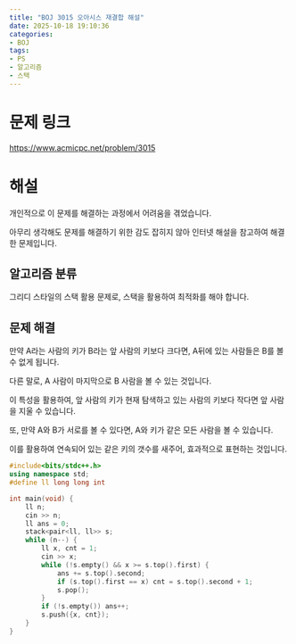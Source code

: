 ```yaml
---
title: "BOJ 3015 오아시스 재결합 해설"
date: 2025-10-18 19:10:36
categories:
- BOJ
tags:
- PS
- 알고리즘
- 스택
---
```


# 문제 링크
https://www.acmicpc.net/problem/3015

# 해설
개인적으로 이 문제를 해결하는 과정에서 어려움을 겪었습니다.

아무리 생각해도 문제를 해결하기 위한 감도 잡히지
않아 인터넷 해설을 참고하여 해결한 문제입니다.

## 알고리즘 분류
그리디 스타일의 스택 활용 문제로, 스택을 활용하여 최적화를 해야 합니다.

## 문제 해결
만약 A라는 사람의 키가 B라는 앞 사람의 키보다 크다면,
A뒤에 있는 사람들은 B를 볼 수 없게 됩니다.

다른 말로, A 사람이 마지막으로 B 사람을 볼 수 있는 것입니다.

이 특성을 활용하여, 앞 사람의 키가 현재 탐색하고 있는 사람의 키보다 작다면
앞 사람을 지울 수 있습니다.

또, 만약 A와 B가 서로를 볼 수 있다면, A와 키가 같은 모든 사람을 볼 수 있습니다.

이를 활용하여 연속되어 있는 같은 키의 갯수를 새주어, 효과적으로 표현하는 것입니다.

``` c++
#include<bits/stdc++.h>
using namespace std;
#define ll long long int

int main(void) {
    ll n;
    cin >> n;
    ll ans = 0;
    stack<pair<ll, ll>> s;
    while (n--) {
        ll x, cnt = 1;
        cin >> x;
        while (!s.empty() && x >= s.top().first) {
            ans += s.top().second;
            if (s.top().first == x) cnt = s.top().second + 1;
            s.pop();
        }
        if (!s.empty()) ans++;
        s.push({x, cnt});
    }
}
```